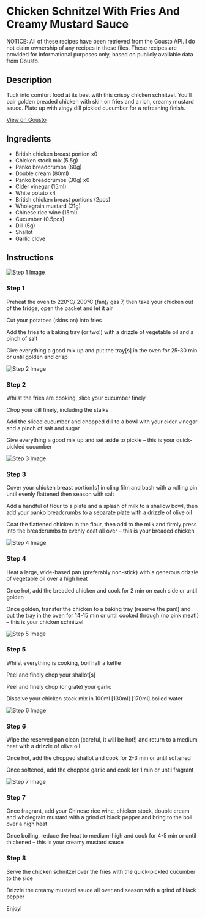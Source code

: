 # Chicken Schnitzel With Fries And Creamy Mustard Sauce

NOTICE: All of these recipes have been retrieved from the Gousto API. I do not claim ownership of any recipes in these files. These recipes are provided for informational purposes only, based on publicly available data from Gousto.

## Description

Tuck into comfort food at its best with this crispy chicken schnitzel. You’ll pair golden breaded chicken with skin on fries and a rich, creamy mustard sauce. Plate up with zingy dill pickled cucumber for a refreshing finish.

[View on Gousto](https://www.gousto.co.uk/recipes/cookbook/chicken-schnitzel-with-fries-and-creamy-mustard-sauce)

## Ingredients

- British chicken breast portion x0
- Chicken stock mix (5.5g)
- Panko breadcrumbs (60g)
- Double cream (80ml)
- Panko breadcrumbs (30g) x0
- Cider vinegar (15ml)
- White potato x4
- British chicken breast portions (2pcs)
- Wholegrain mustard (21g)
- Chinese rice wine (15ml)
- Cucumber (0.5pcs)
- Dill (5g)
- Shallot
- Garlic clove

## Instructions

![Step 1 Image](https://production-media.gousto.co.uk/cms/recipe-step-image/step-1-copy-1714656001799-x200.jpg)

### Step 1

Preheat the oven to 220°C/ 200°C (fan)/ gas 7, then take your chicken out of the fridge, open the packet and let it air

Cut your potatoes (skins on) into fries

Add the fries to a baking tray (or two!) with a drizzle of vegetable oil and a pinch of salt

Give everything a good mix up and put the tray[s] in the oven for 25-30 min or until golden and crisp

![Step 2 Image](https://production-media.gousto.co.uk/cms/recipe-step-image/step-2-1714656006261-x200.jpg)

### Step 2

Whilst the fries are cooking, slice your cucumber finely

Chop your dill finely, including the stalks

Add the sliced cucumber and chopped dill to a bowl with your cider vinegar and a pinch of salt and sugar

Give everything a good mix up and set aside to pickle – this is your quick-pickled cucumber

![Step 3 Image](https://production-media.gousto.co.uk/cms/recipe-step-image/step-3-1714656011107-x200.jpg)

### Step 3

Cover your chicken breast portion[s] in cling film and bash with a rolling pin until evenly flattened then season with salt

Add a handful of flour to a plate and a splash of milk to a shallow bowl, then add your panko breadcrumbs to a separate plate with a drizzle of olive oil

Coat the flattened chicken in the flour, then add to the milk and firmly press into the breadcrumbs to evenly coat all over – this is your breaded chicken

![Step 4 Image](https://production-media.gousto.co.uk/cms/recipe-step-image/step-4-1714656015185-x200.jpg)

### Step 4

Heat a large, wide-based pan (preferably non-stick) with a generous drizzle of vegetable oil over a high heat

Once hot, add the breaded chicken and cook for 2 min on each side or until golden

Once golden, transfer the chicken to a baking tray (reserve the pan!) and put the tray in the oven for 14-15 min or until cooked through (no pink meat!) – this is your chicken schnitzel

![Step 5 Image](https://production-media.gousto.co.uk/cms/recipe-step-image/step-5-1714656025445-x200.jpg)

### Step 5

Whilst everything is cooking, boil half a kettle

Peel and finely chop your shallot[s]

Peel and finely chop (or grate) your garlic

Dissolve your chicken stock mix in 100ml <span class="text-purple">[130ml]</span> <span class="text-danger">[170ml]</span> boiled water

![Step 6 Image](https://production-media.gousto.co.uk/cms/recipe-step-image/step-6-1714656033123-x200.jpg)

### Step 6

Wipe the reserved pan clean (careful, it will be hot!) and return to a medium heat with a drizzle of olive oil

Once hot, add the chopped shallot and cook for 2-3 min or until softened

Once softened, add the chopped garlic and cook for 1 min or until fragrant

![Step 7 Image](https://production-media.gousto.co.uk/cms/recipe-step-image/step-7-1714656037716-x200.jpg)

### Step 7

Once fragrant, add your Chinese rice wine, chicken stock, double cream and wholegrain mustard with a grind of black pepper and bring to the boil over a high heat

Once boiling, reduce the heat to medium-high and cook for 4-5 min or until thickened – this is your creamy mustard sauce

### Step 8

Serve the chicken schnitzel over the fries with the quick-pickled cucumber to the side

Drizzle the creamy mustard sauce all over and season with a grind of black pepper

Enjoy!

